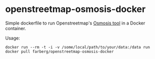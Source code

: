 # openstreetmap-osmosis-docker
Simple dockerfile to run Openstreetmap's [Osmosis tool](http://wiki.openstreetmap.org/wiki/Osmosis) in a Docker container.

Usage:
```
docker run --rm -t -i -v /some/local/path/to/your/data:/data run docker pull farberg/openstreetmap-osmosis-docker
```


